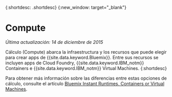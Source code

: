 {:shortdesc: .shortdesc} 
{:new_window: target="_blank"}

# Compute
*Última actualización: 14 de diciembre de 2015*

Cálculo (Compute) abarca la infraestructura y los recursos que puede elegir para crear apps de {{site.data.keyword.Bluemix}}. Entre sus recursos se incluyen apps de Cloud Foundry, {{site.data.keyword.IBM_notm}} Containers e {{site.data.keyword.IBM_notm}} Virtual Machines.
{:shortdesc}

Para obtener más información sobre las diferencias entre estas opciones de cálculo, consulte el artículo [Bluemix Instant Runtimes, Containers or Virtual Machines](https://developer.ibm.com/bluemix/2015/08/05/bluemix-instant-runtimes-containers-or-virtual-machines/).
